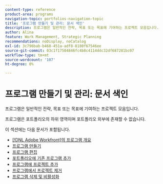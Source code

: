```yaml
---
content-type: reference
product-area: programs
navigation-topic: portfolios-navigation-topic
title: '프로그램 만들기 및 관리: 문서 색인'
description: 프로그램은 일반적인 전략, 목표 또는 목표에 기여하는 프로젝트 모음입니다. 프로그램은 포트폴리오의 하위 영역이며 포트폴리오 외부에 존재할 수 없습니다.
author: Alina
feature: Work Management, Strategic Planning
recommendations: noDisplay, noCatalog
exl-id: 3c796bab-b468-451a-adf8-8180f67546ee
source-git-commit: 03c1f17504846fc4b8c4114ddc32df687281bc07
workflow-type: tm+mt
source-wordcount: '107'
ht-degree: 0%

---
```


# 프로그램 만들기 및 관리: 문서 색인

프로그램은 일반적인 전략, 목표 또는 목표에 기여하는 프로젝트 모음입니다.

프로그램은 포트폴리오의 하위 영역이며 포트폴리오 외부에 존재할 수 없습니다.

이 섹션에는 다음 문서가 포함됩니다.

* [&#x200B; [!DNL Adobe Workfront]의 프로그램 개요](/help/quicksilver/manage-work/portfolios/create-and-manage-programs/programs-overview.md)
* [프로그램 만들기](../../../manage-work/portfolios/create-and-manage-programs/create-program.md)
* [프로그램 편집](../../../manage-work/portfolios/create-and-manage-programs/edit-programs.md)
* [포트폴리오에 기존 프로그램 추가](../../../manage-work/portfolios/create-and-manage-programs/move-program.md)
* [프로그램에 프로젝트 추가](../../../manage-work/portfolios/create-and-manage-programs/add-project-to-program.md)
* [프로그램에서 프로젝트 제거](../../../manage-work/portfolios/create-and-manage-programs/remove-project-from-program.md)
* [프로그램 삭제 및 비활성화](/help/quicksilver/manage-work/portfolios/create-and-manage-programs/delete-and-deactivate-programs.md)
